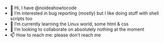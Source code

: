 - 👋 Hi, I have @noideahowtocode
- 👀 I’m interested in bug reporting (mostly) but I like doing stuff with shell scripts too
- 🌱 I’m currently learning the Linux world, some html & css 
- 💞️ I’m looking to collaborate on absolutely nothing at the moment 
- 📫 How to reach me: please don't reach me

<!---
noideahowtocode/noideahowtocode is a ✨ special ✨ repository because its `README.md` (this file) appears on your GitHub profile.
You can click the Preview link to take a look at your changes.
--->
